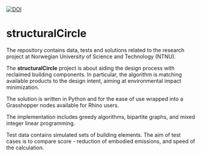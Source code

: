 [![DOI](https://zenodo.org/badge/574263139.svg)](https://zenodo.org/badge/latestdoi/574263139)
# structuralCircle

The repository contains data, tests and solutions related to the research project at Norwegian University of Science and Technology (NTNU).

The **structuralCircle** project is about aiding the design process with reclaimed building components. In particular, the algorithm is matching available products to the design intent, aiming at environmental impact minimization.  

The solution is written in Python and for the ease of use wrapped into a Grasshopper nodes available for Rhino users. 
 
The implementation includes greedy algorithms, bipartite graphs, and mixed integer linear programming.

Test data contains simulated sets of building elements. The aim of test cases is to compare score - reduction of embodied emissions, and speed of the calculation. 
